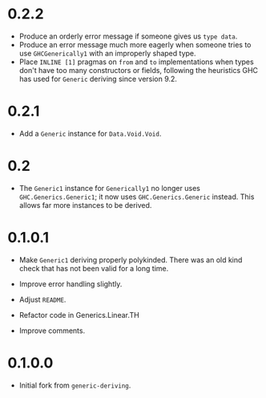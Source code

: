 # 0.2.2
* Produce an orderly error message if someone gives us `type data`.
* Produce an error message much more eagerly when someone tries to
  use `GHCGenerically1` with an improperly shaped type.
* Place `INLINE [1]` pragmas on `from` and `to` implementations when types
  don't have too many constructors or fields, following the heuristics GHC
  has used for `Generic` deriving since version 9.2.

# 0.2.1
* Add a `Generic` instance for `Data.Void.Void`.

# 0.2
* The `Generic1` instance for `Generically1` no longer uses
  `GHC.Generics.Generic1`; it now uses `GHC.Generics.Generic` instead.  This
  allows far more instances to be derived.

# 0.1.0.1
* Make `Generic1` deriving properly polykinded. There was an old kind check
  that has not been valid for a long time.

* Improve error handling slightly.

* Adjust `README`.

* Refactor code in Generics.Linear.TH

* Improve comments.
# 0.1.0.0
* Initial fork from `generic-deriving`.

